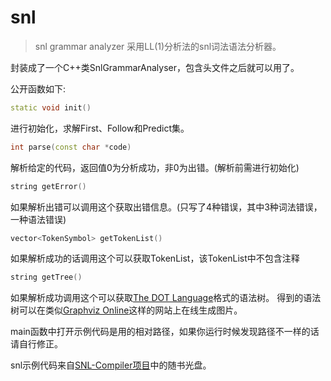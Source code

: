 # snl
>snl grammar analyzer
>采用LL(1)分析法的snl词法语法分析器。

封装成了一个C++类SnlGrammarAnalyser，包含头文件之后就可以用了。

公开函数如下:

```cpp
static void init()
```
进行初始化，求解First、Follow和Predict集。

```cpp
int parse(const char *code)
```
解析给定的代码，返回值0为分析成功，非0为出错。(解析前需进行初始化)

```cpp
string getError()
```
如果解析出错可以调用这个获取出错信息。(只写了4种错误，其中3种词法错误，一种语法错误)

```cpp
vector<TokenSymbol> getTokenList()
```
如果解析成功的话调用这个可以获取TokenList，该TokenList中不包含注释

```cpp
string getTree()
```
如果解析成功调用这个可以获取[The DOT Language](https://graphviz.gitlab.io/_pages/doc/info/lang.html)格式的语法树。
得到的语法树可以在类似[Graphviz Online](https://dreampuf.github.io/GraphvizOnline/)这样的网站上在线生成图片。

main函数中打开示例代码是用的相对路径，如果你运行时候发现路径不一样的话请自行修正。

snl示例代码来自[SNL-Compiler项目](https://github.com/YouthLin/SNL-Compiler)中的随书光盘。